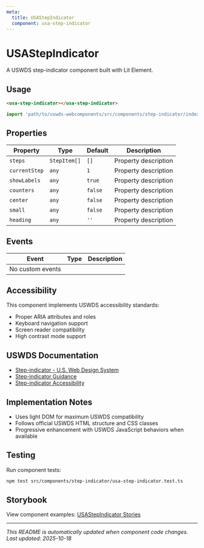 ```yaml
---
meta:
  title: USAStepIndicator
  component: usa-step-indicator
---
```


# USAStepIndicator

A USWDS step-indicator component built with Lit Element.

## Usage

```html
<usa-step-indicator></usa-step-indicator>
```

```javascript
import 'path/to/uswds-webcomponents/src/components/step-indicator/index.js';
```

## Properties

| Property      | Type         | Default | Description          |
| ------------- | ------------ | ------- | -------------------- |
| `steps`       | `StepItem[]` | `[]`    | Property description |
| `currentStep` | `any`        | `1`     | Property description |
| `showLabels`  | `any`        | `true`  | Property description |
| `counters`    | `any`        | `false` | Property description |
| `center`      | `any`        | `false` | Property description |
| `small`       | `any`        | `false` | Property description |
| `heading`     | `any`        | `''`    | Property description |

## Events

| Event            | Type | Description |
| ---------------- | ---- | ----------- |
| No custom events |      |             |

## Accessibility

This component implements USWDS accessibility standards:

- Proper ARIA attributes and roles
- Keyboard navigation support
- Screen reader compatibility
- High contrast mode support

## USWDS Documentation

- [Step-indicator - U.S. Web Design System](https://designsystem.digital.gov/components/step-indicator/)
- [Step-indicator Guidance](https://designsystem.digital.gov/components/step-indicator/#guidance)
- [Step-indicator Accessibility](https://designsystem.digital.gov/components/step-indicator/#accessibility)

## Implementation Notes

- Uses light DOM for maximum USWDS compatibility
- Follows official USWDS HTML structure and CSS classes
- Progressive enhancement with USWDS JavaScript behaviors when available

## Testing

Run component tests:

```bash
npm test src/components/step-indicator/usa-step-indicator.test.ts
```

## Storybook

View component examples: [USAStepIndicator Stories](http://localhost:6006/?path=/story/components-step-indicator)

---

_This README is automatically updated when component code changes._
_Last updated: 2025-10-18_

